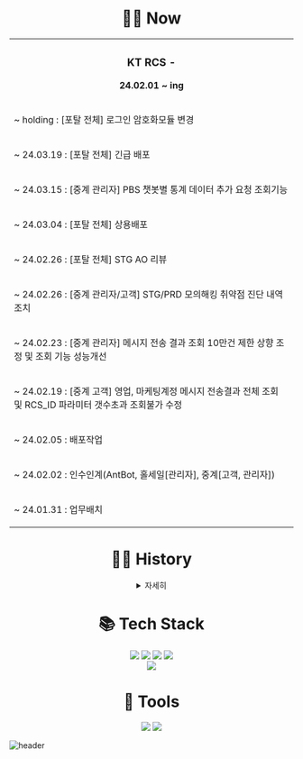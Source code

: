 <div align="center">
    <h1 align="center">🧑‍💻 Now </h1>
    <table>
    <th>
      <h3>KT RCS - </h3>
      <p>24.02.01 ~ ing </p>
    </th>
    <tr>
      <td><p> ~ holding : [포탈 전체] 로그인 암호화모듈 변경 </p></td>
    </tr>
    <tr>
      <td><p> ~ 24.03.19 : [포탈 전체] 긴급 배포 </p></td>
    </tr>
    <tr>
      <td><p> ~ 24.03.15 : [중계 관리자] PBS 챗봇별 통계 데이터 추가 요청 조회기능 </p></td>
    </tr>
    <tr>
      <td><p> ~ 24.03.04 : [포탈 전체] 상용배포 </p></td>
    </tr>
    <tr>
      <td><p> ~ 24.02.26 : [포탈 전체] STG AO 리뷰 </p></td>
    </tr>
    <tr>
      <td><p> ~ 24.02.26 : [중계 관리자/고객] STG/PRD 모의해킹 취약점 진단 내역 조치 </p></td>
    </tr>
    <tr>
      <td><p> ~ 24.02.23 : [중계 관리자] 메시지 전송 결과 조회 10만건 제한 상향 조정 및 조회 기능 성능개선 </p></td>
    </tr>
    <tr>
      <td><p> ~ 24.02.19 : [중계 고객] 영업, 마케팅계정 메시지 전송결과 전체 조회 및 RCS_ID 파라미터 갯수초과 조회불가 수정 </p></td>
    </tr>
    <tr>
      <td><p> ~ 24.02.05 : 배포작업 </p></td>
    </tr>
    <tr>
      <td><p> ~ 24.02.02 : 인수인계(AntBot, 홀세일[관리자], 중계[고객, 관리자]) </p></td>
    </tr>
    <tr>
      <td><p> ~ 24.01.31 : 업무배치 </p></td>
    </tr>
  </table>
    <h1 align="center">🧑‍💻 History </h1>
    <details>
        <summary>자세히</summary>
    <table>
    <th>
      <h3>KT 스마트메시지 RCS Biz Center API 연동 개발 및 고도화</h3>
      <p>23.10.10 ~ 24.01.31 </p>
    </th>
    <tr>
      <td><p>  ~ 24.01.31 : 배포작업 완료 </p></td>
    </tr>
    <tr>
      <td><p>  ~ 24.01.17 : 브랜드 별 메시지 조회/생성/발송 테스트 (RCS, FALLBACK)</p></td>
    </tr>
    <tr>
      <td><p>  ~ 24.01.05 : 관리자 웹발송 Agent 서버 관리 개발 완료</p></td>
    </tr>
     <tr>
      <td><p>  ~ 23.12.26 : 빅데이터 기반 RCS서비스 고도화 in 타겟 문자 발송 개발 완료</p></td>
    </tr>
    <tr>
      <td><p>  ~ 23.12.11 : 메시지발송(웹) 커스텀 수신 정보 업로드, 수신 번호 파일 업로드 개발 완료</p></td>
    </tr>
    <tr>
      <td><p>  ~ 23.11.31 : RCS중계 발송포탈고도화 마이그레이션 완료</p></td>
    </tr>
    <tr>
      <td><p>  ~ 23.11.28 : 발송량 현황 조회 개발 완료</p></td>
    </tr>
    <tr>
      <td><p>  ~ 23.11.10 : 포탈메시지 통계, 포탈메시지 실시간 통계 개발 완료</p></td>
    </tr>
  </table>
  <table>
    <th>
      <h3>KTDS 개발자를 위한 개발보안 실무 교육</h3>
      <p>23.12.19 ~ 23.12.20 </p>
    </th>
    <tr>
      <td><p>  ~ 23.12.20 : 개발보안 취약 사례 및 대응 방안 실습 </p></td>
    </tr>
    <tr>
      <td><p>  ~ 23.12.19 : 개발보안의 이해, 보안검증 및 개발보안 설계기준, 정보보안 Compliance점검, 개발보안 취약 사례 및 대응 방안 </p></td>
    </tr>
  </table>
    </details>
    
  <div>
    <h1 align="center">📚 Tech Stack </h1>
<!--     <img src="https://img.shields.io/badge/Java-007396?style=flat-square&logo=Java&logoColor=white"/>
    <img src="https://img.shields.io/badge/Spring-6DB33F?style=flat-square&logo=Spring&logoColor=white">
    <img src="https://img.shields.io/badge/SpringBoot-6DB33F?style=flat-square&logo=SpringBoot&logoColor=white">
    <img src="https://img.shields.io/badge/MySQL-4479A1?style=flat-square&logo=MySQL&logoColor=white"> -->
    <img src="https://img.shields.io/badge/Java-007396?style=for-the-badge&logo=Java&logoColor=white">
    <img src="https://img.shields.io/badge/SpringBoot-6DB33F?style=for-the-badge&logo=SpringBoot&logoColor=white">
    <img src="https://img.shields.io/badge/MySQL-4479A1?style=for-the-badge&logo=MySQL&logoColor=white">
    <img src="https://img.shields.io/badge/vue.js-4FC08D?style=for-the-badge&logo=vue.js&logoColor=white"><br/>
    <img src="https://img.shields.io/badge/Docker-2496ED?style=for-the-badge&logo=Docker&logoColor=white">
  </div>

  <div>
    <h1 align="center">🔧 Tools </h1>
    <img src="https://img.shields.io/badge/jira-0052CC?style=for-the-badge&logo=jirasoftware&logoColor=white">
    <img src="https://img.shields.io/badge/gitlab-FC6D26?style=for-the-badge&logo=gitlab&logoColor=white">
  </div>
  
</div>

![header](https://capsule-render.vercel.app/api?type=waving&color=gradient&height=100&section=footer&fontSize=90)
